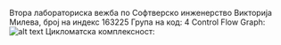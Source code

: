 Втора лабораториска вежба по Софтверско инженерство
Викторија Милева, број на индекс 163225
Група на код: 4
Control Flow Graph:
![alt text](C:\Users\Viktorija\Desktop)
Цикломатска комплексност:

